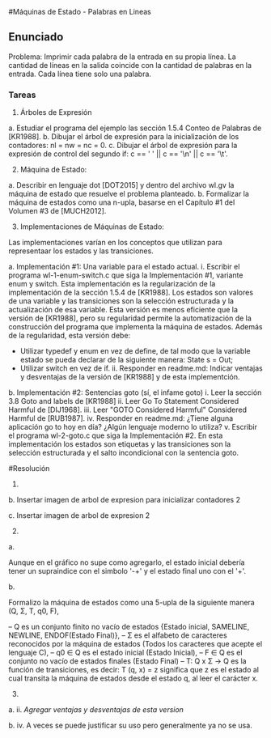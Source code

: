 #Máquinas de Estado - Palabras en Lineas

## Enunciado

Problema: Imprimir cada palabra de la entrada en su propia línea. La cantidad
de líneas en la salida coincide con la cantidad de palabras en la entrada. Cada
línea tiene solo una palabra.

### Tareas
1. Árboles de Expresión

a. Estudiar el programa del ejemplo las sección 1.5.4 Conteo de Palabras
de [KR1988].
b. Dibujar el árbol de expresión para la inicialización de los contadores: nl
= nw = nc = 0.
c. Dibujar el árbol de expresión para la expresión de control del segundo if:
c == ' ' || c == '\n' || c == '\t'.

2. Máquina de Estado:

a. Describir en lenguaje dot [DOT2015] y dentro del archivo wl.gv la
máquina de estado que resuelve el problema planteado.
b. Formalizar la máquina de estados como una n-upla, basarse en el
Capítulo #1 del Volumen #3 de [MUCH2012].

3. Implementaciones de Máquinas de Estado:

Las implementaciones varían en los conceptos que utilizan para representaar
los estados y las transiciones.

a. Implementación #1: Una variable para el estado actual.
i. Escribir el programa wl-1-enum-switch.c que siga la Implementación
#1, variante enum y switch.
Esta implementación es la regularización de la implementación de la
sección 1.5.4 de [KR1988]. Los estados son valores de una variable y
las transiciones son la selección estructurada y la actualización de esa
variable. Esta versión es menos eficiente que la versión de [KR1988],
pero su regularidad permite la automatización de la construcción del
programa que implementa la máquina de estados. Además de la
regularidad, esta versión debe:
* Utilizar typedef y enum en vez de define, de tal modo que la
variable estado se pueda declarar de la siguiente manera: State
s = Out;
* Utilizar switch en vez de if.
ii. Responder en readme.md: Indicar ventajas y desventajas de la versión
de [KR1988] y de esta implementción.

b. Implementación #2: Sentencias goto (sí, el infame goto)
i. Leer la sección 3.8 Goto and labels de [KR1988]
ii. Leer Go To Statement Considered Harmful de [DIJ1968].
iii. Leer "GOTO Considered Harmful" Considered Harmful de [RUB1987].
iv. Responder en readme.md: ¿Tiene alguna aplicación go to hoy en día?
¿Algún lenguaje moderno lo utiliza?
v. Escribir el programa wl-2-goto.c que siga la Implementación #2.
En esta implementación los estados son etiquetas y las transiciones
son la selección estructurada y el salto incondicional con la sentencia
goto.




#Resolución

1)
  b. Insertar imagen de arbol de expresion para inicializar contadores 2

  c. Insertar imagen de arbol de expresion 2













2)

a.



Aunque en el gráfico no supe como agregarlo, el estado inicial debería tener un supraindice con el simbolo '-+' y el estado final uno con el '+'.

b.

Formalizo la máquina de estados como una 5-upla de la siguiente manera  (Q, Σ, T, q0, F),

– Q es un conjunto finito no vacío de estados {Estado inicial, SAMELINE, NEWLINE, ENDOF(Estado Final)},
– Σ es el alfabeto de caracteres reconocidos por la máquina de estados (Todos los caracteres que acepte el lenguaje C),
– q0 ∈ Q es el estado inicial (Estado Inicial),
– F ∈ Q es el conjunto no vacío de estados finales (Estado Final)
– T: Q x Σ -> Q es la función de transiciones, es decir: T (q, x) = z significa que z es el estado al
cual transita la máquina de estados desde el estado q, al leer el carácter x.

3)
a.
ii. *Agregar ventajas y desventajas de esta version*

b. 
iv. A veces se puede justificar su uso pero generalmente ya no se usa.

